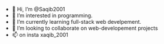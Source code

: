 - 👋 Hi, I’m @Saqib2001
- 👀 I’m interested in programming.
- 🌱 I’m currently learning full-stack web develpement.
- 💞️ I’m looking to collaborate on web-developement projects
- 📫 on insta xaqib_2001

<!---
Saqib2001/Saqib2001 is a ✨ special ✨ repository because its `README.md` (this file) appears on your GitHub profile.
You can click the Preview link to take a look at your changes.
--->
